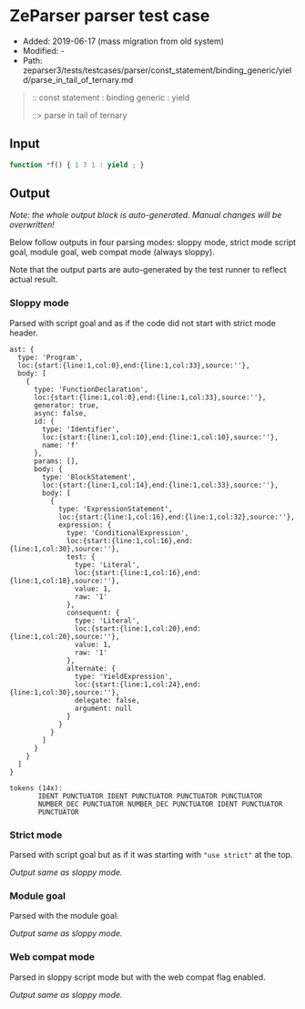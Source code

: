 # ZeParser parser test case

- Added: 2019-06-17 (mass migration from old system)
- Modified: -
- Path: zeparser3/tests/testcases/parser/const_statement/binding_generic/yield/parse_in_tail_of_ternary.md

> :: const statement : binding generic : yield
>
> ::> parse in tail of ternary

## Input

`````js
function *f() { 1 ? 1 : yield ; }
`````

## Output

_Note: the whole output block is auto-generated. Manual changes will be overwritten!_

Below follow outputs in four parsing modes: sloppy mode, strict mode script goal, module goal, web compat mode (always sloppy).

Note that the output parts are auto-generated by the test runner to reflect actual result.

### Sloppy mode

Parsed with script goal and as if the code did not start with strict mode header.

`````
ast: {
  type: 'Program',
  loc:{start:{line:1,col:0},end:{line:1,col:33},source:''},
  body: [
    {
      type: 'FunctionDeclaration',
      loc:{start:{line:1,col:0},end:{line:1,col:33},source:''},
      generator: true,
      async: false,
      id: {
        type: 'Identifier',
        loc:{start:{line:1,col:10},end:{line:1,col:10},source:''},
        name: 'f'
      },
      params: [],
      body: {
        type: 'BlockStatement',
        loc:{start:{line:1,col:14},end:{line:1,col:33},source:''},
        body: [
          {
            type: 'ExpressionStatement',
            loc:{start:{line:1,col:16},end:{line:1,col:32},source:''},
            expression: {
              type: 'ConditionalExpression',
              loc:{start:{line:1,col:16},end:{line:1,col:30},source:''},
              test: {
                type: 'Literal',
                loc:{start:{line:1,col:16},end:{line:1,col:18},source:''},
                value: 1,
                raw: '1'
              },
              consequent: {
                type: 'Literal',
                loc:{start:{line:1,col:20},end:{line:1,col:20},source:''},
                value: 1,
                raw: '1'
              },
              alternate: {
                type: 'YieldExpression',
                loc:{start:{line:1,col:24},end:{line:1,col:30},source:''},
                delegate: false,
                argument: null
              }
            }
          }
        ]
      }
    }
  ]
}

tokens (14x):
       IDENT PUNCTUATOR IDENT PUNCTUATOR PUNCTUATOR PUNCTUATOR
       NUMBER_DEC PUNCTUATOR NUMBER_DEC PUNCTUATOR IDENT PUNCTUATOR
       PUNCTUATOR
`````

### Strict mode

Parsed with script goal but as if it was starting with `"use strict"` at the top.

_Output same as sloppy mode._

### Module goal

Parsed with the module goal.

_Output same as sloppy mode._

### Web compat mode

Parsed in sloppy script mode but with the web compat flag enabled.

_Output same as sloppy mode._

